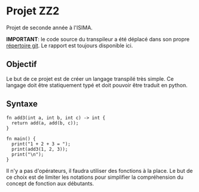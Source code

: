 # Projet ZZ2

Projet de seconde année à l'ISIMA.

**IMPORTANT**: le code source du transpileur a été déplacé dans son propre
           [répertoire git](https://github.com/drfailer/prog). Le rapport est toujours disponible ici.

## Objectif

Le but de ce projet est de créer un langage transpilé très simple. Ce langage
doit être statiquement typé et doit pouvoir être traduit en python.

## Syntaxe

```
fn add3(int a, int b, int c) -> int {
  return add(a, add(b, c));
}

fn main() {
  print("1 + 2 + 3 = ");
  print(add3(1, 2, 3));
  print("\n");
}
```

Il n'y a pas d'opérateurs, il faudra utiliser des fonctions à la place. Le but
de ce choix est de limiter les notations pour simplifier la compréhension du
concept de fonction aux débutants.
